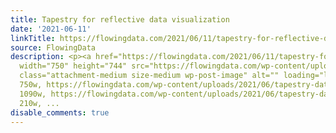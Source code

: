 ```yaml
---
title: Tapestry for reflective data visualization
date: '2021-06-11'
linkTitle: https://flowingdata.com/2021/06/11/tapestry-for-reflective-data-visualization/
source: FlowingData
description: <p><a href="https://flowingdata.com/2021/06/11/tapestry-for-reflective-data-visualization/"><img
  width="750" height="744" src="https://flowingdata.com/wp-content/uploads/2021/06/tapestry-data-e1623394854219-750x744.png"
  class="attachment-medium size-medium wp-post-image" alt="" loading="lazy" srcset="https://flowingdata.com/wp-content/uploads/2021/06/tapestry-data-e1623394854219-750x744.png
  750w, https://flowingdata.com/wp-content/uploads/2021/06/tapestry-data-e1623394854219-1090x1082.png
  1090w, https://flowingdata.com/wp-content/uploads/2021/06/tapestry-data-e1623394854219-210x208.png
  210w, ...
disable_comments: true
---
```

<p><a href="https://flowingdata.com/2021/06/11/tapestry-for-reflective-data-visualization/"><img width="750" height="744" src="https://flowingdata.com/wp-content/uploads/2021/06/tapestry-data-e1623394854219-750x744.png" class="attachment-medium size-medium wp-post-image" alt="" loading="lazy" srcset="https://flowingdata.com/wp-content/uploads/2021/06/tapestry-data-e1623394854219-750x744.png 750w, https://flowingdata.com/wp-content/uploads/2021/06/tapestry-data-e1623394854219-1090x1082.png 1090w, https://flowingdata.com/wp-content/uploads/2021/06/tapestry-data-e1623394854219-210x208.png 210w, ...